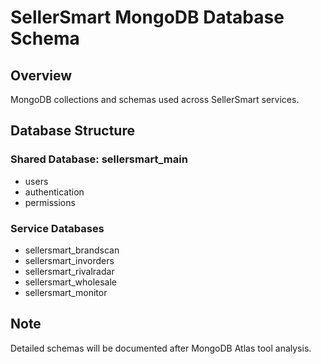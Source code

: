 # SellerSmart MongoDB Database Schema

## Overview
MongoDB collections and schemas used across SellerSmart services.

## Database Structure

### Shared Database: sellersmart_main
- users
- authentication
- permissions

### Service Databases
- sellersmart_brandscan
- sellersmart_invorders
- sellersmart_rivalradar
- sellersmart_wholesale
- sellersmart_monitor

## Note
Detailed schemas will be documented after MongoDB Atlas tool analysis.

